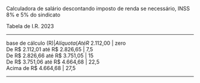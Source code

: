 Calculadora de salário descontando imposto de renda se necessário, INSS 8% e 5% do sindicato 
    

Tabela de I.R. 2023
________________________________________________________
base de cálculo (R$) 	             |   Alíquota (%) 
Até R$ 2.112,00  	                 |    zero 	              
De R$ 2.112,01 até R$ 2.826,65 	     |     7,5 	               
De R$ 2.826,66 até R$ 3.751,05 	     |     15 	              
De R$ 3.751,06 até R$ 4.664,68 	     |     22,5 	           
Acima de R$ 4.664,68 	             |     27,5                
_________________________________________________________


